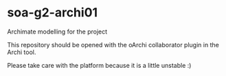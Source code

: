 # soa-g2-archi01
Archimate modelling for the project

This repository should be opened with the oArchi collaborator plugin in the Archi tool.

Please take care with the platform because it is a little unstable :)
